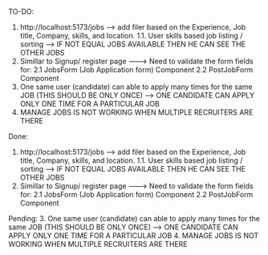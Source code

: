 TO-DO:

1. http://localhost:5173/jobs --> add filer based on the Experience, Job title, Company, skills, and location.
1.1. User skills based job listing / sorting --> IF NOT EQUAL JOBS AVAILABLE THEN HE CAN SEE THE OTHER JOBS
2. Simillar to Signup/ register page ---> Need to validate the form fields for:
2.1 JobsForm (Job Application form) Component
2.2 PostJobForm Component
3. One same user (candidate) can able to apply many times for the same JOB (THIS SHOULD BE ONLY ONCE) --> ONE CANDIDATE CAN APPLY ONLY ONE TIME FOR A PARTICULAR JOB
4. MANAGE JOBS IS NOT WORKING WHEN MULTIPLE RECRUITERS ARE THERE


Done:
1. http://localhost:5173/jobs --> add filer based on the Experience, Job title, Company, skills, and location.
1.1. User skills based job listing / sorting --> IF NOT EQUAL JOBS AVAILABLE THEN HE CAN SEE THE OTHER JOBS
2. Simillar to Signup/ register page ---> Need to validate the form fields for:
2.1 JobsForm (Job Application form) Component
2.2 PostJobForm Component


Pending:
3. One same user (candidate) can able to apply many times for the same JOB (THIS SHOULD BE ONLY ONCE) --> ONE CANDIDATE CAN APPLY ONLY ONE TIME FOR A PARTICULAR JOB
4. MANAGE JOBS IS NOT WORKING WHEN MULTIPLE RECRUITERS ARE THERE

